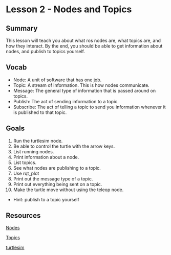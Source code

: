 # Lesson 2 - Nodes and Topics

## Summary
This lesson will teach you about what ros nodes are, what topics are, and how they interact. By the end, you should be able to get information about nodes, and publish to topics yourself.

## Vocab
- Node: A unit of software that has one job.
- Topic: A stream of information. This is how nodes communicate.
- Message: The general type of information that is passed around on topics.
- Publish: The act of sending information to a topic.
- Subscribe: The act of telling a topic to send you information whenever it is published to that topic.

## Goals
1. Run the turtlesim node.
2. Be able to control the turtle with the arrow keys.
3. List running nodes.
4. Print information about a node.
5. List topics.
6. See what nodes are publishing to a topic.
7. Use rqt_plot
8. Print out the message type of a topic.
9. Print out everything being sent on a topic.
10. Make the turtle move without using the teleop node.
  - Hint: publish to a topic yourself

## Resources
[Nodes](http://wiki.ros.org/ROS/Tutorials/UnderstandingNodes)

[Topics](http://wiki.ros.org/ROS/Tutorials/UnderstandingTopics)

[turtlesim](http://wiki.ros.org/turtlesim)
